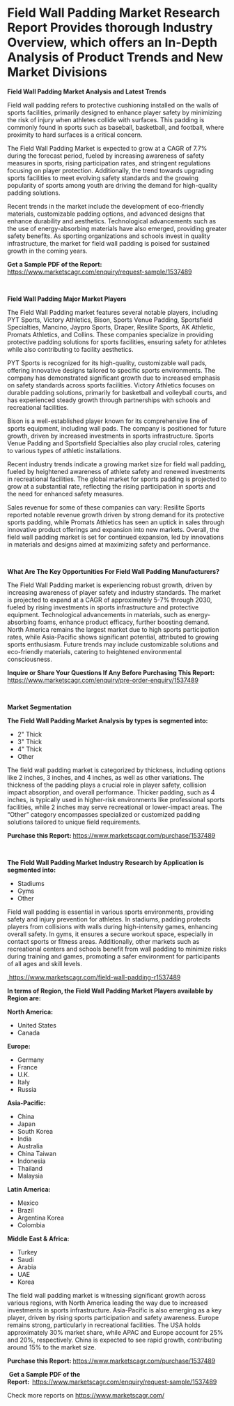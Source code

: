 <p><h1>Field Wall Padding Market Research Report Provides thorough Industry Overview, which offers an In-Depth Analysis of Product Trends and New Market Divisions</h1></p><p><strong>Field Wall Padding Market Analysis and Latest Trends</strong></p>
<p><p>Field wall padding refers to protective cushioning installed on the walls of sports facilities, primarily designed to enhance player safety by minimizing the risk of injury when athletes collide with surfaces. This padding is commonly found in sports such as baseball, basketball, and football, where proximity to hard surfaces is a critical concern.</p><p>The Field Wall Padding Market is expected to grow at a CAGR of 7.7% during the forecast period, fueled by increasing awareness of safety measures in sports, rising participation rates, and stringent regulations focusing on player protection. Additionally, the trend towards upgrading sports facilities to meet evolving safety standards and the growing popularity of sports among youth are driving the demand for high-quality padding solutions.</p><p>Recent trends in the market include the development of eco-friendly materials, customizable padding options, and advanced designs that enhance durability and aesthetics. Technological advancements such as the use of energy-absorbing materials have also emerged, providing greater safety benefits. As sporting organizations and schools invest in quality infrastructure, the market for field wall padding is poised for sustained growth in the coming years.</p></p>
<p><strong>Get a Sample PDF of the Report:&nbsp;</strong> <a href="https://www.marketscagr.com/enquiry/request-sample/1537489?utm_campaign=2126&utm_medium=2&utm_source=Github&utm_content=ia&utm_term=08022025&utm_id=field-wall-padding">https://www.marketscagr.com/enquiry/request-sample/1537489</a></p>
<p>&nbsp;</p>
<p><strong>Field Wall Padding Major Market Players</strong></p>
<p><p>The Field Wall Padding market features several notable players, including PYT Sports, Victory Athletics, Bison, Sports Venue Padding, Sportsfield Specialties, Mancino, Jaypro Sports, Draper, Resilite Sports, AK Athletic, Promats Athletics, and Collins. These companies specialize in providing protective padding solutions for sports facilities, ensuring safety for athletes while also contributing to facility aesthetics.</p><p>PYT Sports is recognized for its high-quality, customizable wall pads, offering innovative designs tailored to specific sports environments. The company has demonstrated significant growth due to increased emphasis on safety standards across sports facilities. Victory Athletics focuses on durable padding solutions, primarily for basketball and volleyball courts, and has experienced steady growth through partnerships with schools and recreational facilities.</p><p>Bison is a well-established player known for its comprehensive line of sports equipment, including wall pads. The company is positioned for future growth, driven by increased investments in sports infrastructure. Sports Venue Padding and Sportsfield Specialties also play crucial roles, catering to various types of athletic installations.</p><p>Recent industry trends indicate a growing market size for field wall padding, fueled by heightened awareness of athlete safety and renewed investments in recreational facilities. The global market for sports padding is projected to grow at a substantial rate, reflecting the rising participation in sports and the need for enhanced safety measures.</p><p>Sales revenue for some of these companies can vary: Resilite Sports reported notable revenue growth driven by strong demand for its protective sports padding, while Promats Athletics has seen an uptick in sales through innovative product offerings and expansion into new markets. Overall, the field wall padding market is set for continued expansion, led by innovations in materials and designs aimed at maximizing safety and performance.</p></p>
<p>&nbsp;</p>
<p><strong>What Are The Key Opportunities For Field Wall Padding Manufacturers?</strong></p>
<p><p>The Field Wall Padding market is experiencing robust growth, driven by increasing awareness of player safety and industry standards. The market is projected to expand at a CAGR of approximately 5-7% through 2030, fueled by rising investments in sports infrastructure and protective equipment. Technological advancements in materials, such as energy-absorbing foams, enhance product efficacy, further boosting demand. North America remains the largest market due to high sports participation rates, while Asia-Pacific shows significant potential, attributed to growing sports enthusiasm. Future trends may include customizable solutions and eco-friendly materials, catering to heightened environmental consciousness.</p></p>
<p><strong>Inquire or Share Your Questions If Any Before Purchasing This Report:</strong> <a href="https://www.marketscagr.com/enquiry/pre-order-enquiry/1537489?utm_campaign=2126&utm_medium=2&utm_source=Github&utm_content=ia&utm_term=08022025&utm_id=field-wall-padding">https://www.marketscagr.com/enquiry/pre-order-enquiry/1537489</a></p>
<p>&nbsp;</p>
<p><strong>Market Segmentation</strong></p>
<p><strong>The Field Wall Padding Market Analysis by types is segmented into:</strong></p>
<p><ul><li>2" Thick</li><li>3" Thick</li><li>4" Thick</li><li>Other</li></ul></p>
<p><p>The field wall padding market is categorized by thickness, including options like 2 inches, 3 inches, and 4 inches, as well as other variations. The thickness of the padding plays a crucial role in player safety, collision impact absorption, and overall performance. Thicker padding, such as 4 inches, is typically used in higher-risk environments like professional sports facilities, while 2 inches may serve recreational or lower-impact areas. The “Other” category encompasses specialized or customized padding solutions tailored to unique field requirements.</p></p>
<p><strong>Purchase this Report:&nbsp;</strong><a href="https://www.marketscagr.com/purchase/1537489?utm_campaign=2126&utm_medium=2&utm_source=Github&utm_content=ia&utm_term=08022025&utm_id=field-wall-padding">https://www.marketscagr.com/purchase/1537489</a></p>
<p>&nbsp;</p>
<p><strong>The Field Wall Padding Market Industry Research by Application is segmented into:</strong></p>
<p><ul><li>Stadiums</li><li>Gyms</li><li>Other</li></ul></p>
<p><p>Field wall padding is essential in various sports environments, providing safety and injury prevention for athletes. In stadiums, padding protects players from collisions with walls during high-intensity games, enhancing overall safety. In gyms, it ensures a secure workout space, especially in contact sports or fitness areas. Additionally, other markets such as recreational centers and schools benefit from wall padding to minimize risks during training and games, promoting a safer environment for participants of all ages and skill levels.</p></p>
<p><a href="https://www.marketscagr.com/field-wall-padding-r1537489?utm_campaign=2126&utm_medium=2&utm_source=Github&utm_content=ia&utm_term=08022025&utm_id=field-wall-padding">&nbsp;https://www.marketscagr.com/field-wall-padding-r1537489</a></p>
<p><strong>In terms of Region, the Field Wall Padding Market Players available by Region are:</strong></p>
<p>
    <p> <strong> North America: </strong>
        <ul>
            <li>United States</li>
            <li>Canada</li>
        </ul>
        </p> 
    <p> <strong> Europe: </strong>
        <ul>
            <li>Germany</li>
            <li>France</li>
            <li>U.K.</li>
            <li>Italy</li>
            <li>Russia</li>
        </ul>
        </p> 
    <p> <strong> Asia-Pacific: </strong>
        <ul>
            <li>China</li>
            <li>Japan</li>
            <li>South Korea</li>
            <li>India</li>
            <li>Australia</li>
            <li>China Taiwan</li>
            <li>Indonesia</li>
            <li>Thailand</li>
            <li>Malaysia</li>
        </ul>
        </p> 
    <p> <strong> Latin America: </strong>
        <ul>
            <li>Mexico</li>
            <li>Brazil</li>
            <li>Argentina Korea</li>
            <li>Colombia</li>
        </ul>
        </p> 
    <p> <strong> Middle East & Africa: </strong>
        <ul>
            <li>Turkey</li>
            <li>Saudi</li>
            <li>Arabia</li>
            <li>UAE</li>
            <li>Korea</li>
        </ul>
    </p>
    </p>
<p><p>The field wall padding market is witnessing significant growth across various regions, with North America leading the way due to increased investments in sports infrastructure. Asia-Pacific is also emerging as a key player, driven by rising sports participation and safety awareness. Europe remains strong, particularly in recreational facilities. The USA holds approximately 30% market share, while APAC and Europe account for 25% and 20%, respectively. China is expected to see rapid growth, contributing around 15% to the market size.</p></p>
<p><strong>Purchase this Report: </strong><a href="https://www.marketscagr.com/purchase/1537489?utm_campaign=2126&utm_medium=2&utm_source=Github&utm_content=ia&utm_term=08022025&utm_id=field-wall-padding">https://www.marketscagr.com/purchase/1537489</a></p>
<p>&nbsp;<strong>Get a Sample PDF of the Report:&nbsp;&nbsp;</strong><a href="https://www.marketscagr.com/enquiry/request-sample/1537489?utm_campaign=2126&utm_medium=2&utm_source=Github&utm_content=ia&utm_term=08022025&utm_id=field-wall-padding">https://www.marketscagr.com/enquiry/request-sample/1537489</a></p>
<p><strong></strong></p>
<p>Check more reports on <a href="https://www.marketscagr.com/?utm_campaign=2126&utm_medium=2&utm_source=Github&utm_content=ia&utm_term=08022025&utm_id=field-wall-padding">https://www.marketscagr.com/</a></p>